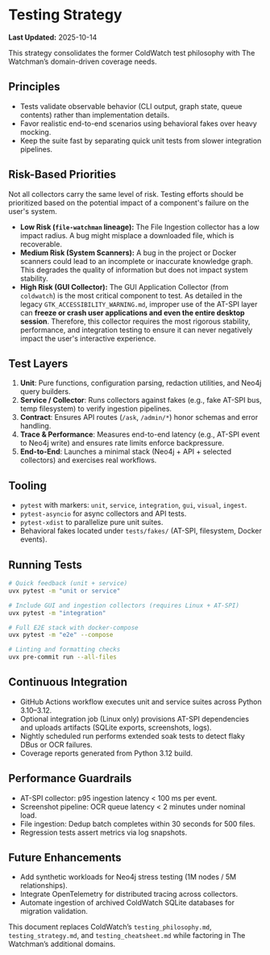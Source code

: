 # Testing Strategy

**Last Updated:** 2025-10-14

This strategy consolidates the former ColdWatch test philosophy with The Watchman’s domain-driven coverage needs.

## Principles

- Tests validate observable behavior (CLI output, graph state, queue contents) rather than implementation details.
- Favor realistic end-to-end scenarios using behavioral fakes over heavy mocking.
- Keep the suite fast by separating quick unit tests from slower integration pipelines.

## Risk-Based Priorities

Not all collectors carry the same level of risk. Testing efforts should be prioritized based on the potential impact of a component's failure on the user's system.

- **Low Risk (`file-watchman` lineage):** The File Ingestion collector has a low impact radius. A bug might misplace a downloaded file, which is recoverable.
- **Medium Risk (System Scanners):** A bug in the project or Docker scanners could lead to an incomplete or inaccurate knowledge graph. This degrades the quality of information but does not impact system stability.
- **High Risk (GUI Collector):** The GUI Application Collector (from `coldwatch`) is the most critical component to test. As detailed in the legacy `GTK_ACCESSIBILITY_WARNING.md`, improper use of the AT-SPI layer can **freeze or crash user applications and even the entire desktop session**. Therefore, this collector requires the most rigorous stability, performance, and integration testing to ensure it can never negatively impact the user's interactive experience.

## Test Layers

1. **Unit**: Pure functions, configuration parsing, redaction utilities, and Neo4j query builders.
2. **Service / Collector**: Runs collectors against fakes (e.g., fake AT-SPI bus, temp filesystem) to verify ingestion pipelines.
3. **Contract**: Ensures API routes (`/ask`, `/admin/*`) honor schemas and error handling.
4. **Trace & Performance**: Measures end-to-end latency (e.g., AT-SPI event to Neo4j write) and ensures rate limits enforce backpressure.
5. **End-to-End**: Launches a minimal stack (Neo4j + API + selected collectors) and exercises real workflows.

## Tooling

- `pytest` with markers: `unit`, `service`, `integration`, `gui`, `visual`, `ingest`.
- `pytest-asyncio` for async collectors and API tests.
- `pytest-xdist` to parallelize pure unit suites.
- Behavioral fakes located under `tests/fakes/` (AT-SPI, filesystem, Docker events).

## Running Tests

```bash
# Quick feedback (unit + service)
uvx pytest -m "unit or service"

# Include GUI and ingestion collectors (requires Linux + AT-SPI)
uvx pytest -m "integration"

# Full E2E stack with docker-compose
uvx pytest -m "e2e" --compose

# Linting and formatting checks
uvx pre-commit run --all-files
```

## Continuous Integration

- GitHub Actions workflow executes unit and service suites across Python 3.10–3.12.
- Optional integration job (Linux only) provisions AT-SPI dependencies and uploads artifacts (SQLite exports, screenshots, logs).
- Nightly scheduled run performs extended soak tests to detect flaky DBus or OCR failures.
- Coverage reports generated from Python 3.12 build.

## Performance Guardrails

- AT-SPI collector: p95 ingestion latency < 100 ms per event.
- Screenshot pipeline: OCR queue latency < 2 minutes under nominal load.
- File ingestion: Dedup batch completes within 30 seconds for 500 files.
- Regression tests assert metrics via log snapshots.

## Future Enhancements

- Add synthetic workloads for Neo4j stress testing (1M nodes / 5M relationships).
- Integrate OpenTelemetry for distributed tracing across collectors.
- Automate ingestion of archived ColdWatch SQLite databases for migration validation.

This document replaces ColdWatch’s `testing_philosophy.md`, `testing_strategy.md`, and `testing_cheatsheet.md` while factoring in The Watchman’s additional domains.
